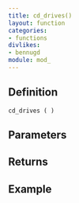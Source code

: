 ```yaml
---
title: cd_drives()
layout: function
categories:
- functions
divlikes:
- bennugd
module: mod_
---
```


## Definition

    cd_drives ( )

## Parameters

## Returns

## Example
